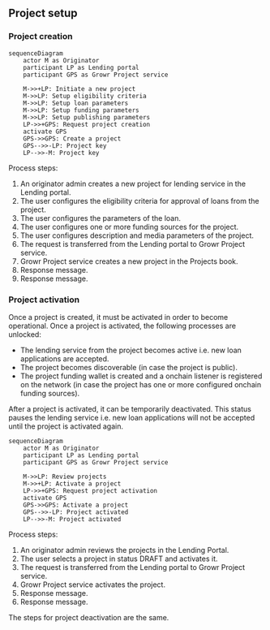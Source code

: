 ## Project setup

### Project creation

```mermaid
sequenceDiagram
    actor M as Originator
    participant LP as Lending portal
    participant GPS as Growr Project service

    M->>+LP: Initiate a new project
    M->>LP: Setup eligibility criteria
    M->>LP: Setup loan parameters
    M->>LP: Setup funding parameters
    M->>LP: Setup publishing parameters
    LP->>+GPS: Request project creation
    activate GPS
    GPS->>GPS: Create a project
    GPS-->>-LP: Project key
    LP-->>-M: Project key
```

Process steps:

1. An originator admin creates a new project for lending service in the Lending portal.
2. The user configures the eligibility criteria for approval of loans from the project.
3. The user configures the parameters of the loan.
4. The user configures one or more funding sources for the project.
5. The user configures description and media parameters of the project.
6. The request is transferred from the Lending portal to Growr Project service.
7. Growr Project service creates a new project in the Projects book.
8. Response message.
9. Response message.

### Project activation

Once a project is created, it must be activated in order to become operational. Once a project is activated, the following processes are unlocked:

- The lending service from the project becomes active i.e. new loan applications are accepted.
- The project becomes discoverable (in case the project is public).
- The project funding wallet is created and a onchain listener is registered on the network (in case the project has one or more configured onchain funding sources).

After a project is activated, it can be temporarily deactivated. This status pauses the lending service i.e. new loan applications will not be accepted until the project is activated again.

```mermaid
sequenceDiagram
    actor M as Originator
    participant LP as Lending portal
    participant GPS as Growr Project service

    M->>LP: Review projects
    M->>+LP: Activate a project
    LP->>+GPS: Request project activation
    activate GPS
    GPS->>GPS: Activate a project
    GPS-->>-LP: Project activated
    LP-->>-M: Project activated
```

Process steps:

1. An originator admin reviews the projects in the Lending Portal.
2. The user selects a project in status DRAFT and activates it.
3. The request is transferred from the Lending portal to Growr Project service.
4. Growr Project service activates the project.
5. Response message.
6. Response message.

The steps for project deactivation are the same.

<div style="page-break-after: always;"></div>
